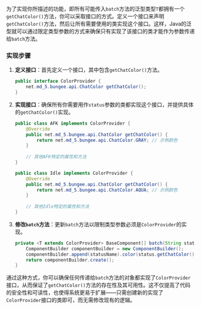 为了实现你所描述的功能，即所有可能传入`batch`方法的泛型类型`T`都拥有一个`getChatColor()`方法，你可以采取接口的方式。定义一个接口来声明`getChatColor()`方法，然后让所有需要使用的类实现这个接口。这样，Java的泛型就可以通过限定类型参数的方式来确保只有实现了该接口的类才能作为参数传递给`batch`方法。

### 实现步骤

1. **定义接口**：首先定义一个接口，其中包含`getChatColor()`方法。

    ```java
    public interface ColorProvider {
        net.md_5.bungee.api.ChatColor getChatColor();
    }
    ```

2. **实现接口**：确保所有你需要用作`status`参数的类都实现这个接口，并提供具体的`getChatColor()`实现。

    ```java
    public class AFK implements ColorProvider {
        @Override
        public net.md_5.bungee.api.ChatColor getChatColor() {
            return net.md_5.bungee.api.ChatColor.GRAY; // 示例颜色
        }
        
        // 其他AFK特定的属性和方法
    }

    public class Idle implements ColorProvider {
        @Override
        public net.md_5.bungee.api.ChatColor getChatColor() {
            return net.md_5.bungee.api.ChatColor.AQUA; // 示例颜色
        }
        
        // 其他Idle特定的属性和方法
    }
    ```

3. **修改`batch`方法**：更新`batch`方法以限制类型参数必须是`ColorProvider`的实现。

    ```java
    private <T extends ColorProvider> BaseComponent[] batch(String statusName, T status) {
        ComponentBuilder componentBuilder = new ComponentBuilder();
        componentBuilder.append(statusName).color(status.getChatColor());
        return componentBuilder.create();
    }
    ```

通过这种方式，你可以确保任何传递给`batch`方法的对象都实现了`ColorProvider`接口，从而保证了`getChatColor()`方法的存在性及其可用性。这不仅提高了代码的安全性和可读性，也使得系统更易于扩展——只需创建新的实现了`ColorProvider`接口的类即可，而无需修改现有的逻辑。